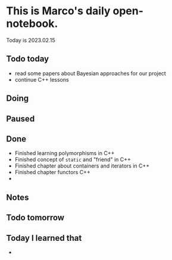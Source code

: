 # This is Marco's daily open-notebook.

Today is 2023.02.15

## Todo today
* read some papers about Bayesian approaches for our project
* continue C++ lessons 

## Doing

## Paused

## Done
* Finished learning polymorphisms in C++
* Finished concept of `static` and "friend" in C++
* Finished chapter about containers and iterators in C++
* Finished chapter functors C++
* 

## Notes

## Todo tomorrow

###
###
###


## Today I learned that

- 